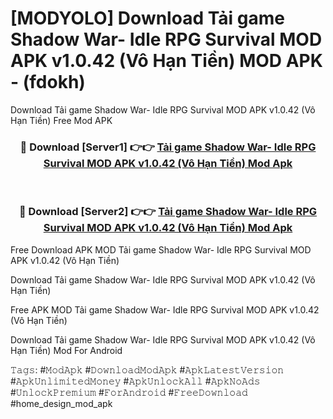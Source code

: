 # [MODYOLO] Download Tải game Shadow War- Idle RPG Survival MOD APK v1.0.42 (Vô Hạn Tiền) MOD APK - (fdokh)
Download Tải game Shadow War- Idle RPG Survival MOD APK v1.0.42 (Vô Hạn Tiền) Free Mod APK

<div align="center">
<h3>🔴 Download [Server1] 👉👉 <a href="https://apk-comot.site?title=Tải_game_Shadow_War-_Idle_RPG_Survival_MOD_APK_v1.0.42_(Vô_Hạn_Tiền)">Tải game Shadow War- Idle RPG Survival MOD APK v1.0.42 (Vô Hạn Tiền) Mod Apk</a></h3><br>

<h3>🔴 Download [Server2] 👉👉 <a href="https://apk-comot.site?title=Tải_game_Shadow_War-_Idle_RPG_Survival_MOD_APK_v1.0.42_(Vô_Hạn_Tiền)">Tải game Shadow War- Idle RPG Survival MOD APK v1.0.42 (Vô Hạn Tiền) Mod Apk</a></h3>
</div>


Free Download APK MOD Tải game Shadow War- Idle RPG Survival MOD APK v1.0.42 (Vô Hạn Tiền)

Download Tải game Shadow War- Idle RPG Survival MOD APK v1.0.42 (Vô Hạn Tiền) 

Free APK MOD Tải game Shadow War- Idle RPG Survival MOD APK v1.0.42 (Vô Hạn Tiền) 

Download Tải game Shadow War- Idle RPG Survival MOD APK v1.0.42 (Vô Hạn Tiền) Mod For Android

𝚃𝚊𝚐𝚜: #𝙼𝚘𝚍𝙰𝚙𝚔 #𝙳𝚘𝚠𝚗𝚕𝚘𝚊𝚍𝙼𝚘𝚍𝙰𝚙𝚔 #𝙰𝚙𝚔𝙻𝚊𝚝𝚎𝚜𝚝𝚅𝚎𝚛𝚜𝚒𝚘𝚗 #𝙰𝚙𝚔𝚄𝚗𝚕𝚒𝚖𝚒𝚝𝚎𝚍𝙼𝚘𝚗𝚎𝚢 #𝙰𝚙𝚔𝚄𝚗𝚕𝚘𝚌𝚔𝙰𝚕𝚕 #𝙰𝚙𝚔𝙽𝚘𝙰𝚍𝚜 #𝚄𝚗𝚕𝚘𝚌𝚔𝙿𝚛𝚎𝚖𝚒𝚞𝚖 #𝙵𝚘𝚛𝙰𝚗𝚍𝚛𝚘𝚒𝚍 #𝙵𝚛𝚎𝚎𝙳𝚘𝚠𝚗𝚕𝚘𝚊𝚍 #home_design_mod_apk